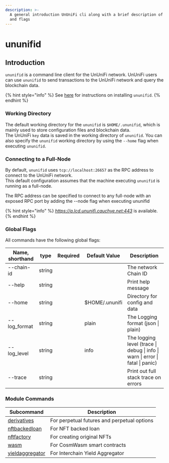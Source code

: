 ```yaml
---
description: >-
  A general introduction UnUniFi cli along with a brief description of commands
  and flags
---
```


# ununifid

## Introduction

`ununifid` is a command line client for the UnUniFi network. UnUniFi users can use `ununifid` to send transactions to the UnUniFi network and query the blockchain data.

{% hint style="info" %}
See [here](../node/setup-ununifid.md) for instructions on installing `ununifid`.
{% endhint %}

### Working Directory <a href="#working-directory" id="working-directory"></a>

The default working directory for the `ununifid` is `$HOME/.ununifid`, which is mainly used to store configuration files and blockchain data.\
The UnUniFi `key` data is saved in the working directory of `ununifid`. You can also specify the `ununifid` working directory by using the `--home` flag when executing `ununifid`.

### Connecting to a Full-Node

By default, `ununifid` uses `tcp://localhost:26657` as the RPC address to connect to the UnUniFi network.\
This default configuration assumes that the machine executing `ununifid` is running as a full-node.

The RPC address can be specified to connect to any full-node with an exposed RPC port by adding the --node flag when executing ununifid

{% hint style="info" %}
_https://a.lcd.ununifi.cauchye.net:443_ is available.
{% endhint %}

### Global Flags <a href="#global-flags" id="global-flags"></a>

All commands have the following global flags:

| Name, shorthand | type   | Required | Default Value  | Description                                                                   |
| --------------- | ------ | -------- | -------------- | ----------------------------------------------------------------------------- |
| --chain-id      | string |          |                | The network Chain ID                                                          |
| --help          | string |          |                | Print help message                                                            |
| --home          | string |          | $HOME/.ununifi | Directory for config and data                                                 |
| --log\_format   | string |          | plain          | The Logging format (json \| plain)                                            |
| --log\_level    | string |          | info           | The logging level (trace \| debug \| info \| warn \| error \| fatal \| panic) |
| --trace         | string |          |                | Print out full stack trace on errors                                          |

### Module Commands <a href="#module-commands" id="module-commands"></a>

| **Subcommand**                      | **Description**                             |
| ----------------------------------- | ------------------------------------------- |
| [derivatives](broken-reference)     | For perpetual futures and perpetual options |
| [nftbackedloan](broken-reference)   | For NFT backed loan                         |
| [nftfactory](broken-reference)      | For creating original NFTs                  |
| [wasm](modules/wasm.md)             | For CosmWasm smart contracts                |
| [yieldaggregator](broken-reference) | For Interchain Yield Aggregator             |
